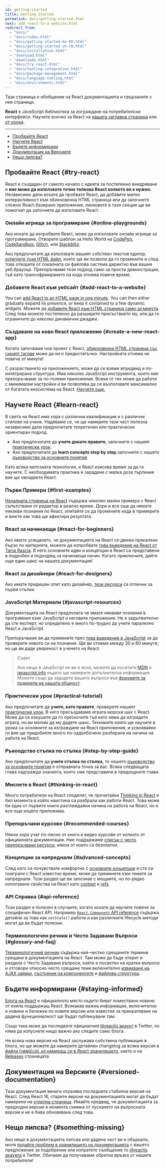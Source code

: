 ```yaml
---
id: getting-started
title: Getting Started
permalink: docs/getting-started.html
next: add-react-to-a-website.html
redirect_from:
  - "docs/"
  - "docs/index.html"
  - "docs/getting-started-ko-KR.html"
  - "docs/getting-started-zh-CN.html"
  - "docs/installation.html"
  - "download.html"
  - "downloads.html"
  - "docs/try-react.html"
  - "docs/tooling-integration.html"
  - "docs/package-management.html"
  - "docs/language-tooling.html"
  - "docs/environments.html"
---
```


Тази страница е обобщение на React документацията и свързаните с нея страници.

**React** е JavaScript библиотека за изграждане на потребителски интерфейси. Научете всичко за React на [нашата заглавна страница](/) или [от урока](/tutorial/tutorial.html).

---

- [Пробвайте React](#try-react)
- [Научете React](#learn-react)
- [Бъдете информирани](#staying-informed)
- [Документация на Версиите](#versioned-documentation)
- [Нещо липсва?](#something-missing)

## Пробвайте React {#try-react}

React е създаден от самото начало с идеята за постепенно внедряване и **вие може да използвате точно толкова React колкото ви е нужно.** Независимо дали искате да пробвате React, да добавите малко интерактивност към обикновенна HTML страница или да започнете сложно React-базирано приложение, линковете в тази секция ще ви помогнат да започнете да използвате React.

### Онлайн игрища за програмиране {#online-playgrounds}

Ако искате да изпробвате React, може да използвате онлайн игрище за програмиране. Отворете шаблон за Hello World на [CodePen](codepen://hello-world), [CodeSandbox](https://codesandbox.io/s/new), [Glitch](https://glitch.com/edit/#!/remix/starter-react-template), или [Stackblitz](https://stackblitz.com/fork/react).

Ако предпочитате да използвате вашият собствен текстов едитор, [изтеглете този HTML файл](https://raw.githubusercontent.com/reactjs/reactjs.org/master/static/html/single-file-example.html), което ще ви позволи да го промените и след това отворите от локалната си файлова система директно във вашия уеб браузър. Препоръчваме този подход само за прости демонстрации, тъй като трансофрмирането на кода отнема повече време.

### Добавете React към уебсайт {#add-react-to-a-website}

You can [add React to an HTML page in one minute](/docs/add-react-to-a-website.html). You can then either gradually expand its presence, or keep it contained to a few dynamic widgets.
Можете да [добавите React към HTML страница само за минута](/docs/add-react-to-a-website.html). След това можете постепенно да разширите присъствието му, или да го ограничите до няколко динамични джаджи.

### Създаване на ново React приложение {#create-a-new-react-app}

Когато започваме нов проект с React, [обикновенна HTML страница със скрипт тагове](/docs/add-react-to-a-website.html) може да ни е предостатъчно. Настройката отнема не повече от минута!

С разрастването на приложението, може да се вземе впредвид и по-интегрирана структура. Има няколко JavaScript инструмента, които ние препоръчваме за по-големи приложения. Всеки от тях може да работи с минимални настройки и ви позволява да се възползвате максимално от богатата екосистема на React. [Научете още.](/docs/create-a-new-react-app.html)

## Научете React {#learn-react}

В света на React има хора с различни квалификации и с различни стилове на учене. Надяваме се, че ще намерите тази част полезна независимо дали предпочитате теоретичен или практически ориентиран подход.

* Ако предпочитате да **учите докато правите**, започнете с нашият [практически урок](/tutorial/tutorial.html).
* Ако предпочитате да **learn concepts step by step**,започнете с нашето [ръководство за основните понятия](/docs/hello-world.html).

Като всяка непозната технология, и React изисква време за да го научите. С необходимата практика и зарадени с малка доза търпение вие *ще* овладеете React.

### Първи Примери {#first-examples}

 [Началната страница на React](/) съдържа няколко малки примера с React съпътствани от редактор в реално време. Дори и все още да нямате никакви познания по React, опитайте се да промените кода в примерите и вижте как това ще афектира резултата.

### React за начинаещи {#react-for-beginners}

Ако имате усещането, че документацията на React се движи прекалено бързо по материята, можете да изпробвате [това въведение на React от Tania Rascia](https://www.taniarascia.com/getting-started-with-react/). В него основните идеи и концепции в React са представени в подробен и подходящ за начинаещи начин. Когато приключите, дайте още един шанс на нашата документация!
### React за дизайнери {#react-for-designers}

Ако имате предишен опит като дизайнер, [тези ресурси](https://reactfordesigners.com/) са отлични за първи стъпки.

### JavaScript Материали {#javascript-resources}

Документацита на React предполага че имате някакви познания в програмния език JavaScript и неговите приложения. Не е задължително да сте експерт, но определено е много по-трудно да учите паралелно React и JavaScript.

Препоръчваме ви да преминете през [това въведение в JavaScript](https://developer.mozilla.org/en-US/docs/Web/JavaScript/A_re-introduction_to_JavaScript) за да проверите нивото си на познание. Ще ви отнеме между 30 и 60 минути, но ще ви даде увереност в ученето на React.

>Съвет
>
>Ако нещо в JavaScript не ви е ясно, можете да посетите [MDN](https://developer.mozilla.org/en-US/docs/Web/JavaScript) и [javascript.info](https://javascript.info/) където ще намерите допълнителна информация. Можете също да зададете вашите въпроси във [форумите за подкрепа на нашата общност](/community/support.html).

### Практически урок {#practical-tutorial}

Ако предпочитате да **учите, като правите**, проверете нашият [практически урок](/tutorial/tutorial.html). В него пресъздаваме играта морски шах с React. Може да се изкушите да го прескочите тъй като няма да изградите играта, но ви молим да му дадете шанс. Техниките които ще научите в урока са основните за изграждане на React приложения, и усвоявайки ги вие ще придобиете много по-задълбочено разбиране на начина на работа на React.

### Ръкоодство стъпка по стъпка {#step-by-step-guide}

Ако предпочитате да **учите стъпка по стъпка,** то нашето [ръководство за основните понятия](/docs/hello-world.html) е отправната точка за вас. Всяка следващата глава надгражда знанията, които сме представили в предходните глави.

### Мислете в React {#thinking-in-react}

Много потребители на React споделят, че прочитайки [Thinking in React](/docs/thinking-in-react.html) е бил момента в който наистина са разбрали как работи React. Това може би една от първите книги разглеждайки начина на работа на React, но е все още изцяло приложима.

### Препоръчани курсове {#recommended-courses}

Някои хора учат по-лесно от книги и видео курсове от колкото от официалната документация. Ние поддържаме [списък с често препоръчвани ресурси](/community/courses.html), някои от които са безплатни.

### Концепции за напреднали {#advanced-concepts}

След като се почувствате комфортно с [основните концепции](/docs/hello-world.html) и сте си поиграли с React известно време, може да преминете към темите за напреднали. Този раздел ще ви запознае с мощните, но по-рядко използвани свойства на React като [context](/docs/context.html) и [refs](/docs/refs-and-the-dom.html).

### API Справка {#api-reference}

Този раздел е полезен в случаите, когато искате да научите повече за специфичен React API. Например [`React.Component` API reference](/docs/react-component.html) съдържа детайли за това как `setState()` работи и как различните lifecycle методи могат да ви бъдат полезни.

### Терминологичен речник и Често Задавани Въпроси {#glossary-and-faq}

[Терминологичния речник](/docs/glossary.html) съдържа най-честно срещаните термини срещани в документацията на React. Там може да бъде открит и раздела с Често Задавани въпроси, който е посветен на кратки въпроси и отговори относно често срещани теми включително [извикване на AJAX заявки](/docs/faq-ajax.html), [състояние на компонентите](/docs/faq-state.html) и [файлова структура](/docs/faq-structure.html).

## Бъдете информирани {#staying-informed}
[Блога на React](/blog/) е официалното място където биват помествани новини от екипа поддържащ React. Всякаква важна информация, включително и новини и бележки по новите версии или известия за прекратяване на дадена функционалност ще бъдат публикувани там.

Също така може да последвате официалния [@reactjs акаунт](https://twitter.com/reactjs) в Twitter, но няма да изпуснете нищо важно ако следите само блога.

Не всяка нова версия на React заслужава собствена публикация в блога, но ще можете да намерите детайлен changelog за всяка версия в [файла `CHANGELOG.md` намиращ се в  React хранилището](https://github.com/facebook/react/blob/master/CHANGELOG.md), както и на [Releases](https://github.com/facebook/react/releases) страницата.

## Документация на Версиите {#versioned-documentation}

Тази документация винаги отразява последната стабилна версия на React. След React 16, старите версии на документацията могат да бъдат намерени на [отделна страница](/versions). Имайте предвид, че документацията за предходни версии е момента снимка от пускането на въпросната версия и не е бива обновявана след това.

## Нещо липсва? {#something-missing}

Ако нещо в документацията липсва или дадена част ви е объркала, моля [подайте проблем в хранилището на документацията](https://github.com/reactjs/reactjs.org/issues/new) с вашето предложение за подобрение или изпратете съобщение то [@reactjs акаунта](https://twitter.com/reactjs) в Twitter. Обичаме да получаваме обратна връзка от нашите потребители!
